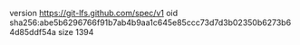 version https://git-lfs.github.com/spec/v1
oid sha256:abe5b6296766f91b7ab4b9aa1c645e85ccc73d7d3b02350b6273b64d85ddf54a
size 1394
